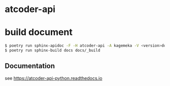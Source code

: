 # atcoder-api


# build document 

```bash
$ poetry run sphinx-apidoc -F -H atcoder-api -A kagemeka -V <version>docs/ src/
$ poetry run sphinx-build docs docs/_build
```

## Documentation
see https://atcoder-api-python.readthedocs.io